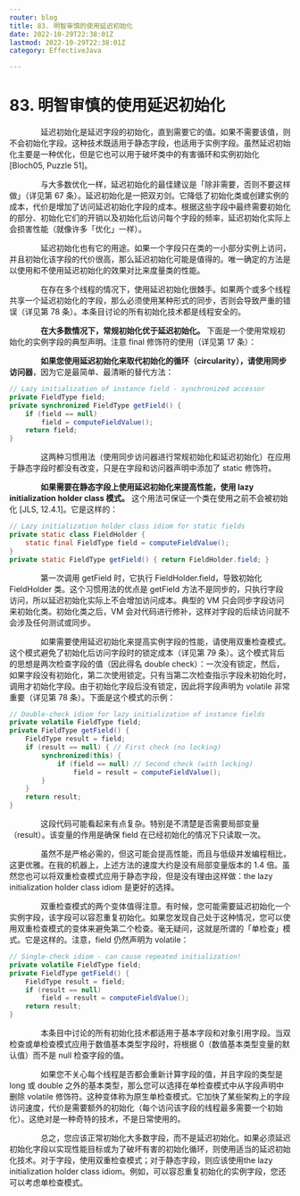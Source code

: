 ```yaml
---
router: blog
title: 83. 明智审慎的使用延迟初始化
date: 2022-10-29T22:38:01Z
lastmod: 2022-10-29T22:38:01Z
category: EffectiveJava

---
```


# 83. 明智审慎的使用延迟初始化


　　　　延迟初始化是延迟字段的初始化，直到需要它的值。如果不需要该值，则不会初始化字段。这种技术既适用于静态字段，也适用于实例字段。虽然延迟初始化主要是一种优化，但是它也可以用于破坏类中的有害循环和实例初始化 [Bloch05, Puzzle 51]。

　　　　与大多数优化一样，延迟初始化的最佳建议是「除非需要，否则不要这样做」（详见第 67 条）。延迟初始化是一把双刃剑。它降低了初始化类或创建实例的成本，代价是增加了访问延迟初始化字段的成本。根据这些字段中最终需要初始化的部分、初始化它们的开销以及初始化后访问每个字段的频率，延迟初始化实际上会损害性能（就像许多「优化」一样）。

　　　　延迟初始化也有它的用途。如果一个字段只在类的一小部分实例上访问，并且初始化该字段的代价很高，那么延迟初始化可能是值得的。唯一确定的方法是以使用和不使用延迟初始化的效果对比来度量类的性能。

　　　　在存在多个线程的情况下，使用延迟初始化很棘手。如果两个或多个线程共享一个延迟初始化的字段，那么必须使用某种形式的同步，否则会导致严重的错误（详见第 78 条）。本条目讨论的所有初始化技术都是线程安全的。

　　　　**在大多数情况下，常规初始化优于延迟初始化。**  下面是一个使用常规初始化的实例字段的典型声明。注意 final 修饰符的使用（详见第 17 条）：

　　　　**如果您使用延迟初始化来取代初始化的循环（circularity），请使用同步访问器**，因为它是最简单、最清晰的替代方法：

```java
// Lazy initialization of instance field - synchronized accessor
private FieldType field;
private synchronized FieldType getField() {
    if (field == null)
        field = computeFieldValue();
    return field;
}
```

　　　　这两种习惯用法（使用同步访问器进行常规初始化和延迟初始化）在应用于静态字段时都没有改变，只是在字段和访问器声明中添加了 static 修饰符。

　　　　**如果需要在静态字段上使用延迟初始化来提高性能，使用 lazy initialization holder class 模式。**  这个用法可保证一个类在使用之前不会被初始化 [JLS, 12.4.1]。它是这样的：

```java
// Lazy initialization holder class idiom for static fields
private static class FieldHolder {
    static final FieldType field = computeFieldValue();
}
private static FieldType getField() { return FieldHolder.field; }
```

　　　　第一次调用 getField 时，它执行 FieldHolder.field，导致初始化 FieldHolder 类。这个习惯用法的优点是 getField 方法不是同步的，只执行字段访问，所以延迟初始化实际上不会增加访问成本。典型的 VM 只会同步字段访问来初始化类。初始化类之后，VM 会对代码进行修补，这样对字段的后续访问就不会涉及任何测试或同步。

　　　　如果需要使用延迟初始化来提高实例字段的性能，请使用双重检查模式。这个模式避免了初始化后访问字段时的锁定成本（详见第 79 条）。这个模式背后的思想是两次检查字段的值（因此得名 double check）：一次没有锁定，然后，如果字段没有初始化，第二次使用锁定。只有当第二次检查指示字段未初始化时，调用才初始化字段。由于初始化字段后没有锁定，因此将字段声明为 volatile 非常重要（详见第 78 条）。下面是这个模式的示例：

```java
// Double-check idiom for lazy initialization of instance fields
private volatile FieldType field;
private FieldType getField() {
    FieldType result = field;
    if (result == null) { // First check (no locking)
        synchronized(this) {
            if (field == null) // Second check (with locking)
                field = result = computeFieldValue();
        }
    }
    return result;
}
```

　　　　这段代码可能看起来有点复杂。特别是不清楚是否需要局部变量（result）。该变量的作用是确保 field 在已经初始化的情况下只读取一次。

　　　　虽然不是严格必需的，但这可能会提高性能，而且与低级并发编程相比，这更优雅。在我的机器上，上述方法的速度大约是没有局部变量版本的 1.4 倍。虽然您也可以将双重检查模式应用于静态字段，但是没有理由这样做：the lazy initialization holder class idiom 是更好的选择。

　　　　双重检查模式的两个变体值得注意。有时候，您可能需要延迟初始化一个实例字段，该字段可以容忍重复初始化。如果您发现自己处于这种情况，您可以使用双重检查模式的变体来避免第二个检查。毫无疑问，这就是所谓的「单检查」模式。它是这样的。注意，field 仍然声明为 volatile：

```java
// Single-check idiom - can cause repeated initialization!
private volatile FieldType field;
private FieldType getField() {
    FieldType result = field;
    if (result == null)
        field = result = computeFieldValue();
    return result;
}
```

　　　　本条目中讨论的所有初始化技术都适用于基本字段和对象引用字段。当双检查或单检查模式应用于数值基本类型字段时，将根据 0（数值基本类型变量的默认值）而不是 null 检查字段的值。

　　　　如果您不关心每个线程是否都会重新计算字段的值，并且字段的类型是 long 或 double 之外的基本类型，那么您可以选择在单检查模式中从字段声明中删除 volatile 修饰符。这种变体称为原生单检查模式。它加快了某些架构上的字段访问速度，代价是需要额外的初始化（每个访问该字段的线程最多需要一个初始化）。这绝对是一种奇特的技术，不是日常使用的。

　　　　总之，您应该正常初始化大多数字段，而不是延迟初始化。如果必须延迟初始化字段以实现性能目标或为了破坏有害的初始化循环，则使用适当的延迟初始化技术。对于字段，使用双重检查模式；对于静态字段，则应该使用the lazy initialization holder class idiom。例如，可以容忍重复初始化的实例字段，您还可以考虑单检查模式。
